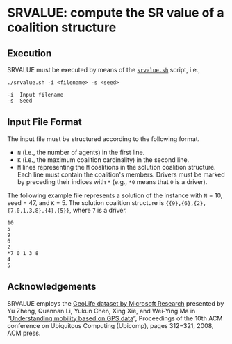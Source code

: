 SRVALUE: compute the SR value of a coalition structure
===================

Execution
----------
SRVALUE must be executed by means of the [`srvalue.sh`](srvalue.sh) script, i.e.,
```
./srvalue.sh -i <filename> -s <seed>

-i	Input filename
-s	Seed
```

Input File Format
----------
The input file must be structured according to the following format.

  * `N` (i.e., the number of agents) in the first line.
  * `K` (i.e., the maximum coalition cardinality) in the second line.
  * `M` lines representing the `M` coalitions in the solution coalition structure. Each line must contain the coalition's members. Drivers must be marked by preceding their indices with `*` (e.g., `*0` means that `0` is a driver).

The following example file represents a solution of the instance with `N` = 10, seed = 47, and `K` = 5.
The solution coalition structure is `{{9},{6},{2},{7,0,1,3,8},{4},{5}}`, where `7` is a driver. 

```
10
5
9
6
2
*7 0 1 3 8
4
5
```

Acknowledgements
----------
SRVALUE employs the [GeoLife dataset by Microsoft Research](http://research.microsoft.com/en-us/projects/geolife) presented by Yu Zheng, Quannan Li, Yukun Chen, Xing Xie, and Wei-Ying Ma in “[Understanding mobility based on GPS data](https://www.microsoft.com/en-us/research/publication/understanding-mobility-based-on-gps-data)”, Proceedings of the 10th ACM conference on Ubiquitous Computing (Ubicomp), pages 312−321, 2008, ACM press.
